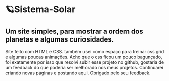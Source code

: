 # 🪐Sistema-Solar
## Um site simples, para mostrar a ordem dos planetas e algumas curiosidades.

Site feito com HTML e CSS. também usei como espaço para treinar css grid e algumas poucas animações.
Acho que o css ficou um pouco bagunçado, foi exatamente por isso que resolvi subir esse projeto no github,
gostaria de um feedback do que poderia ser melhorado nos meus projetos.
Continuarei criando novas páginas e postando aqui.
Obrigado pelo seu feedback.
